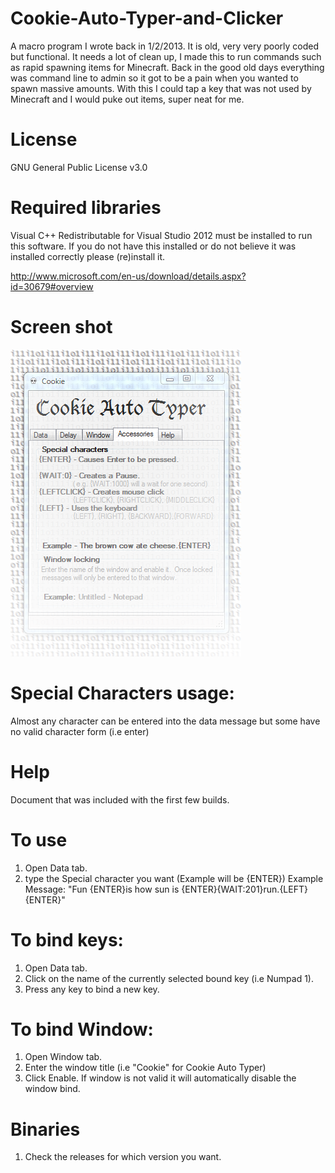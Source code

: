 # Cookie-Auto-Typer-and-Clicker
A macro program I wrote back in 1/2/2013. It is old, very very poorly coded but functional. It needs a lot of clean up, I made this to run commands such as rapid spawning items for Minecraft. Back in the good old days everything was command line to admin so it got to be a pain when you wanted to spawn massive amounts. With this I could tap a key that was not used by Minecraft and I would puke out items, super neat for me. 


# License
GNU General Public License v3.0


# Required libraries
Visual C++ Redistributable for Visual Studio 2012 must be installed to run this software. If you do not have this installed or do not believe it was installed correctly please (re)install it.

http://www.microsoft.com/en-us/download/details.aspx?id=30679#overview


# Screen shot
![Screen Shot](/Art/lgo%20for%20bandit.png "Screen shot")


# Special Characters usage:
Almost any character can be entered into the data message but some have no valid character form (i.e enter)


# Help
Document that was included with the first few builds.


# To use
1. Open Data tab.
2. type the Special character you want (Example will be {ENTER})
Example Message: "Fun {ENTER}is how sun is {ENTER}{WAIT:201}run.{LEFT}{ENTER}"


# To bind keys:
1. Open Data tab.
2. Click on the name of the currently selected bound key (i.e Numpad 1).
3. Press any key to bind a new key.


# To bind Window:
1. Open Window tab.
2. Enter the window title (i.e "Cookie" for Cookie Auto Typer)
3. Click Enable. If window is not valid it will automatically disable the window bind. 


# Binaries
1. Check the releases for which version you want.
